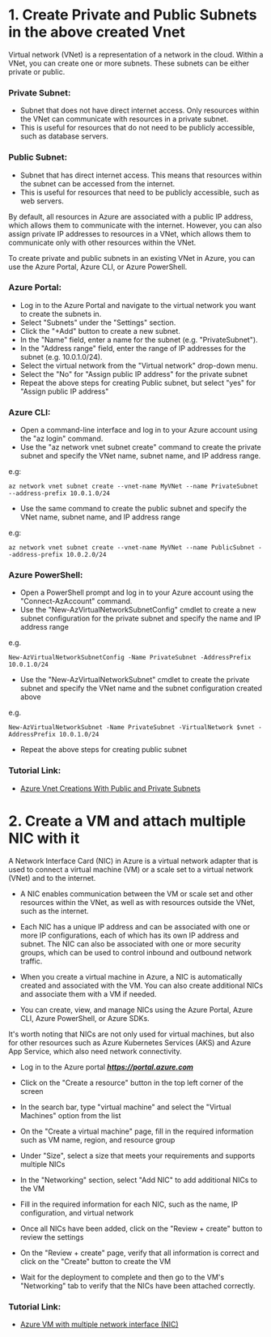 # 1. Create Private and Public Subnets in the above created Vnet

Virtual network (VNet) is a representation of a network in the cloud. Within a VNet, you can create one or more subnets. These subnets can be either private or public.

### Private Subnet:

- Subnet that does not have direct internet access. Only resources within the VNet can communicate with resources in a private subnet.
- This is useful for resources that do not need to be publicly accessible, such as database servers.

### Public Subnet:

- Subnet that has direct internet access. This means that resources within the subnet can be accessed from the internet.
- This is useful for resources that need to be publicly accessible, such as web servers.

By default, all resources in Azure are associated with a public IP address, which allows them to communicate with the internet. However, you can also assign private IP addresses to resources in a VNet, which allows them to communicate only with other resources within the VNet.

To create private and public subnets in an existing VNet in Azure, you can use the Azure Portal, Azure CLI, or Azure PowerShell.

### Azure Portal:

- Log in to the Azure Portal and navigate to the virtual network you want to create the subnets in.
- Select "Subnets" under the "Settings" section.
- Click the "+Add" button to create a new subnet.
- In the "Name" field, enter a name for the subnet (e.g. "PrivateSubnet").
- In the "Address range" field, enter the range of IP addresses for the subnet (e.g. 10.0.1.0/24).
- Select the virtual network from the "Virtual network" drop-down menu.
- Select the "No" for "Assign public IP address" for the private subnet
- Repeat the above steps for creating Public subnet, but select "yes" for "Assign public IP address"

### Azure CLI:

- Open a command-line interface and log in to your Azure account using the "az login" command.
- Use the "az network vnet subnet create" command to create the private subnet and specify the VNet name, subnet name, and IP address range.

e.g:

    az network vnet subnet create --vnet-name MyVNet --name PrivateSubnet --address-prefix 10.0.1.0/24

- Use the same command to create the public subnet and specify the VNet name, subnet name, and IP address range

e.g:

    az network vnet subnet create --vnet-name MyVNet --name PublicSubnet --address-prefix 10.0.2.0/24

### Azure PowerShell:

- Open a PowerShell prompt and log in to your Azure account using the "Connect-AzAccount" command.
- Use the "New-AzVirtualNetworkSubnetConfig" cmdlet to create a new subnet configuration for the private subnet and specify the name and IP address range

e.g.

    New-AzVirtualNetworkSubnetConfig -Name PrivateSubnet -AddressPrefix 10.0.1.0/24

- Use the "New-AzVirtualNetworkSubnet" cmdlet to create the private subnet and specify the VNet name and the subnet configuration created above

e.g.

    New-AzVirtualNetworkSubnet -Name PrivateSubnet -VirtualNetwork $vnet -AddressPrefix 10.0.1.0/24

- Repeat the above steps for creating public subnet

### Tutorial Link:

- [Azure Vnet Creations With Public and Private Subnets](https://www.youtube.com/watch?v=tv49WXZOAWM)

# 2. Create a VM and attach multiple NIC with it

A Network Interface Card (NIC) in Azure is a virtual network adapter that is used to connect a virtual machine (VM) or a scale set to a virtual network (VNet) and to the internet.

- A NIC enables communication between the VM or scale set and other resources within the VNet, as well as with resources outside the VNet, such as the internet.

- Each NIC has a unique IP address and can be associated with one or more IP configurations, each of which has its own IP address and subnet. The NIC can also be associated with one or more security groups, which can be used to control inbound and outbound network traffic.

- When you create a virtual machine in Azure, a NIC is automatically created and associated with the VM. You can also create additional NICs and associate them with a VM if needed.

- You can create, view, and manage NICs using the Azure Portal, Azure CLI, Azure PowerShell, or Azure SDKs.

It's worth noting that NICs are not only used for virtual machines, but also for other resources such as Azure Kubernetes Services (AKS) and Azure App Service, which also need network connectivity.

- Log in to the Azure portal ***https://portal.azure.com***

- Click on the "Create a resource" button in the top left corner of the screen

- In the search bar, type "virtual machine" and select the "Virtual Machines" option from the list

- On the "Create a virtual machine" page, fill in the required information such as VM name, region, and resource group

- Under "Size", select a size that meets your requirements and supports multiple NICs

- In the "Networking" section, select "Add NIC" to add additional NICs to the VM

- Fill in the required information for each NIC, such as the name, IP configuration, and virtual network

- Once all NICs have been added, click on the "Review + create" button to review the settings

- On the "Review + create" page, verify that all information is correct and click on the "Create" button to create the VM

- Wait for the deployment to complete and then go to the VM's "Networking" tab to verify that the NICs have been attached correctly.

### Tutorial Link:

- [Azure VM with multiple network interface (NIC)](https://www.youtube.com/watch?v=xOnqZsLvN_E)
